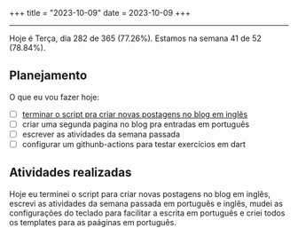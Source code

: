 +++
title = "2023-10-09"
date = 2023-10-09
+++

---

Hoje é Terça, dia 282 de 365 (77.26%). Estamos na semana 41 de 52 (78.84%).

## Planejamento

O que eu vou fazer hoje: 

- [ ] [terminar o script pra criar novas postagens no blog em inglês](https://github.com/OmnicodeSolutions/worklog-luisa/issues/1)
- [ ] criar uma segunda pagina no blog pra entradas em português
- [ ] escrever as atividades da semana passada
- [ ] configurar um githunb-actions para testar exercícios em dart 

## Atividades realizadas

Hoje eu terminei o script para criar  novas postagens no blog em inglês, escrevi as atividades da semana passada em português e inglês, mudei as configurações do teclado para facilitar a escrita em português e criei todos os templates para as paáginas em português.
